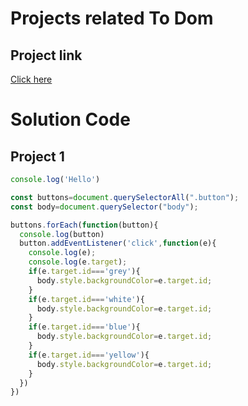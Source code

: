 # Projects related To Dom

## Project link

[Click here](https://stackblitz.com/edit/dom-project-chaiaurcode?file=index.html)

# Solution Code

## Project 1

```Javascript
console.log('Hello')

const buttons=document.querySelectorAll(".button");
const body=document.querySelector("body");

buttons.forEach(function(button){
  console.log(button)
  button.addEventListener('click',function(e){
    console.log(e);
    console.log(e.target);
    if(e.target.id==='grey'){
      body.style.backgroundColor=e.target.id;
    }
    if(e.target.id==='white'){
      body.style.backgroundColor=e.target.id;
    }
    if(e.target.id==='blue'){
      body.style.backgroundColor=e.target.id;
    }
    if(e.target.id==='yellow'){
      body.style.backgroundColor=e.target.id;
    }
  })
})
```